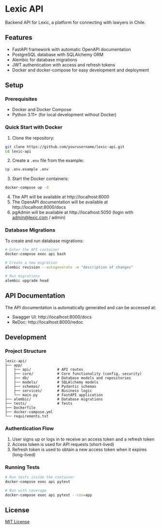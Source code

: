 # Lexic API

Backend API for Lexic, a platform for connecting with lawyers in Chile.

## Features

- FastAPI framework with automatic OpenAPI documentation
- PostgreSQL database with SQLAlchemy ORM
- Alembic for database migrations
- JWT authentication with access and refresh tokens
- Docker and docker-compose for easy development and deployment

## Setup

### Prerequisites

- Docker and Docker Compose
- Python 3.11+ (for local development without Docker)

### Quick Start with Docker

1. Clone the repository:
```bash
git clone https://github.com/yourusername/lexic-api.git
cd lexic-api
```

2. Create a `.env` file from the example:
```bash
cp .env.example .env
```

3. Start the Docker containers:
```bash
docker-compose up -d
```

4. The API will be available at http://localhost:8000
5. The OpenAPI documentation will be available at http://localhost:8000/docs
6. pgAdmin will be available at http://localhost:5050 (login with admin@lexic.com / admin)

### Database Migrations

To create and run database migrations:

```bash
# Enter the API container
docker-compose exec api bash

# Create a new migration
alembic revision --autogenerate -m "description of changes"

# Run migrations
alembic upgrade head
```

## API Documentation

The API documentation is automatically generated and can be accessed at:

- Swagger UI: http://localhost:8000/docs
- ReDoc: http://localhost:8000/redoc

## Development

### Project Structure

```
lexic-api/
├── app/
│   ├── api/            # API routes
│   ├── core/           # Core functionality (config, security)
│   ├── db/             # Database models and repositories
│   ├── models/         # SQLAlchemy models
│   ├── schemas/        # Pydantic schemas
│   ├── services/       # Business logic
│   └── main.py         # FastAPI application
├── alembic/            # Database migrations
├── tests/              # Tests
├── Dockerfile
├── docker-compose.yml
└── requirements.txt
```

### Authentication Flow

1. User signs up or logs in to receive an access token and a refresh token
2. Access token is used for API requests (short-lived)
3. Refresh token is used to obtain a new access token when it expires (long-lived)

### Running Tests

```bash
# Run tests inside the container
docker-compose exec api pytest

# Run with coverage
docker-compose exec api pytest --cov=app
```

## License

[MIT License](LICENSE)